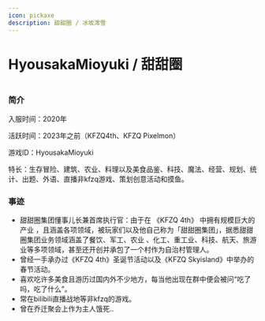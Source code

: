 ```yaml
---
icon: pickaxe
description: 甜甜圈 / 冰坂澪雪
---
```


# HyousakaMioyuki / 甜甜圈

<figure><img src="https://webstatic-zijgame-1258074638.cos.ap-shanghai.myqcloud.com/img/wiki/player_img_HyousakaMioyuki.png" alt=""><figcaption></figcaption></figure>

### 简介

入服时间：2020年

活跃时间：2023年之前（KFZQ4th、KFZQ Pixelmon）

游戏ID：HyousakaMioyuki

特长：生存冒险、建筑、农业、料理以及美食品鉴、科技、魔法、经营、规划、统计、出题、外语、直播非kfzq游戏、策划创意活动和摸鱼。

### 事迹

* 甜甜圈集团懂事儿长兼首席执行官：由于在 《KFZQ 4th》 中拥有规模巨大的产业 ，且涵盖各项领域，被玩家们以及他自己称为「甜甜圈集团」，据悉甜甜圈集团业务领域涵盖了餐饮、军工、农业 、化工、重工业、科技、航天、旅游业等多项领域，甚至还开创并承包了一个村作为自治村管理人。
* 曾经一手承办过《KFZQ 4th》圣诞节活动以及《KFZQ Skyisland》中举办的春节活动。
* 喜欢吃许多美食且游历过国内外不少地方，每当他出现在群中便会被问“吃了吗，吃了什么”。
* 常在bilibili直播战地等非kfzq的游戏。
* 曾在乔迁聚会上作为主人饿死..
